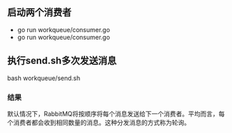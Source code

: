 ## 启动两个消费者
- go run workqueue/consumer.go
- go run workqueue/consumer.go
## 执行send.sh多次发送消息
bash workqueue/send.sh

### 结果
默认情况下，RabbitMQ将按顺序将每个消息发送给下一个消费者。平均而言，每个消费者都会收到相同数量的消息。这种分发消息的方式称为轮询。